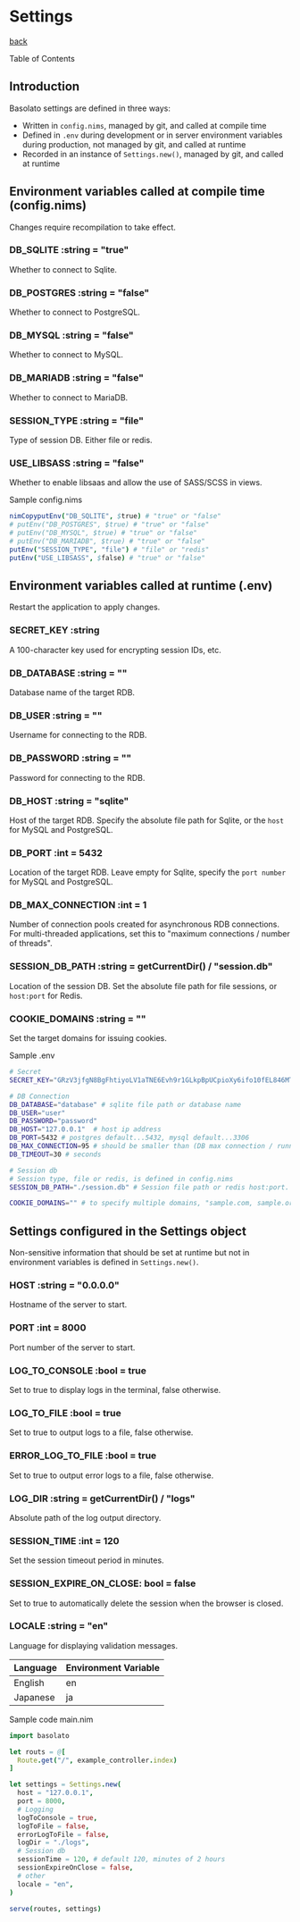 Settings
===
[back](../../README.md)

Table of Contents

<!--ts-->


<!-- Created by https://github.com/ekalinin/github-markdown-toc -->
<!-- Added by: root, at: Sat Jun 22 10:30:59 UTC 2024 -->

<!--te-->

## Introduction
Basolato settings are defined in three ways:

- Written in `config.nims`, managed by git, and called at compile time
- Defined in `.env` during development or in server environment variables during production, not managed by git, and called at runtime
- Recorded in an instance of `Settings.new()`, managed by git, and called at runtime

## Environment variables called at compile time (config.nims)
Changes require recompilation to take effect.

### DB_SQLITE :string = "true"
Whether to connect to Sqlite.

### DB_POSTGRES :string = "false"
Whether to connect to PostgreSQL.

### DB_MYSQL :string = "false"
Whether to connect to MySQL.

### DB_MARIADB :string = "false"
Whether to connect to MariaDB.

### SESSION_TYPE :string = "file"
Type of session DB. Either file or redis.

### USE_LIBSASS :string = "false"
Whether to enable libsaas and allow the use of SASS/SCSS in views.

Sample config.nims
```nim
nimCopyputEnv("DB_SQLITE", $true) # "true" or "false"
# putEnv("DB_POSTGRES", $true) # "true" or "false"
# putEnv("DB_MYSQL", $true) # "true" or "false"
# putEnv("DB_MARIADB", $true) # "true" or "false"
putEnv("SESSION_TYPE", "file") # "file" or "redis"
putEnv("USE_LIBSASS", $false) # "true" or "false"
```

## Environment variables called at runtime (.env)
Restart the application to apply changes.

### SECRET_KEY :string
A 100-character key used for encrypting session IDs, etc.

### DB_DATABASE :string = ""
Database name of the target RDB.

### DB_USER :string = ""
Username for connecting to the RDB.

### DB_PASSWORD :string = ""
Password for connecting to the RDB.

### DB_HOST :string = "sqlite"
Host of the target RDB. Specify the absolute file path for Sqlite, or the `host` for MySQL and PostgreSQL.

### DB_PORT :int = 5432
Location of the target RDB. Leave empty for Sqlite, specify the `port number` for MySQL and PostgreSQL.

### DB_MAX_CONNECTION :int = 1
Number of connection pools created for asynchronous RDB connections.  
For multi-threaded applications, set this to "maximum connections / number of threads".

### SESSION_DB_PATH :string = getCurrentDir() / "session.db"
Location of the session DB.
Set the absolute file path for file sessions, or `host:port` for Redis.

### COOKIE_DOMAINS :string = ""
Set the target domains for issuing cookies.


Sample .env
```sh
# Secret
SECRET_KEY="GRzV3jfgN8BgFhtiyoLV1aTNE6Evh9r1GLkpBpUCpioXy6ifo10fEL846MTRrd3cpOHMKsYCs1hNQDDYJ3NEOs2mEPYTemU3iGnm"

# DB Connection
DB_DATABASE="database" # sqlite file path or database name
DB_USER="user"
DB_PASSWORD="password"
DB_HOST="127.0.0.1"  # host ip address
DB_PORT=5432 # postgres default...5432, mysql default...3306
DB_MAX_CONNECTION=95 # should be smaller than (DB max connection / running num processes)
DB_TIMEOUT=30 # seconds

# Session db
# Session type, file or redis, is defined in config.nims
SESSION_DB_PATH="./session.db" # Session file path or redis host:port. ex:"127.0.0.1:6379"

COOKIE_DOMAINS="" # to specify multiple domains, "sample.com, sample.org"
```

## Settings configured in the Settings object
Non-sensitive information that should be set at runtime but not in environment variables is defined in `Settings.new()`.

### HOST :string = "0.0.0.0"
Hostname of the server to start.

### PORT :int = 8000
Port number of the server to start.

### LOG_TO_CONSOLE :bool = true
Set to true to display logs in the terminal, false otherwise.

### LOG_TO_FILE :bool = true
Set to true to output logs to a file, false otherwise.

### ERROR_LOG_TO_FILE :bool = true
Set to true to output error logs to a file, false otherwise.

### LOG_DIR :string = getCurrentDir() / "logs"
Absolute path of the log output directory.

### SESSION_TIME :int = 120
Set the session timeout period in minutes.

### SESSION_EXPIRE_ON_CLOSE: bool = false
Set to true to automatically delete the session when the browser is closed.

### LOCALE :string = "en"
Language for displaying validation messages.

|Language|Environment Variable|
|---|---|
|English|en|
|Japanese|ja|

Sample code main.nim
```nim
import basolato

let routs = @[
  Route.get("/", example_controller.index)
]

let settings = Settings.new(
  host = "127.0.0.1",
  port = 8000,
  # Logging
  logToConsole = true,
  logToFile = false,
  errorLogToFile = false,
  logDir = "./logs",
  # Session db
  sessionTime = 120, # default 120, minutes of 2 hours
  sessionExpireOnClose = false,
  # other
  locale = "en",
)

serve(routes, settings)
```
